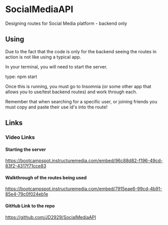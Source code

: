# SocialMediaAPI

Designing routes for Social Media platform - backend only 

## Using

Due to the fact that the code is only for the backend seeing the routes in action is not like using a typical app. 

In your terminal, you will need to start the server. 

type: npm start 

Once this is running, you must go to Insomnia (or some other app that allows you to use/test backend routes) and work through each. 

Remember that when searching for a specific user, or joining friends you must copy and paste their use id's into the route! 

## Links

### Video Links

#### Starting the server

https://bootcampspot.instructuremedia.com/embed/96c88d82-f196-49cd-83f2-4317f71cce83

#### Walkthrough of the routes being used

https://bootcampspot.instructuremedia.com/embed/7915eae6-99cd-4b91-85e4-79c0f024eb1e

#### GitHub Link to the repo

https://github.com/JD2929/SocialMediaAPI

